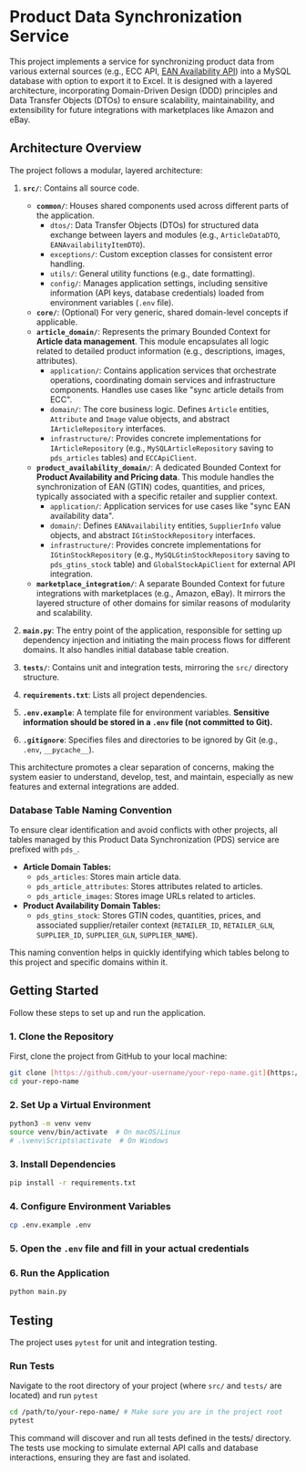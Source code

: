 # Product Data Synchronization Service

This project implements a service for synchronizing product data from various external sources (e.g., ECC API, [EAN Availability API](https://ecc-online.net)) into a MySQL database with option to export it to Excel. It is designed with a layered architecture, incorporating Domain-Driven Design (DDD) principles and Data Transfer Objects (DTOs) to ensure scalability, maintainability, and extensibility for future integrations with marketplaces like Amazon and eBay.

## Architecture Overview

The project follows a modular, layered architecture:

1.  **`src/`**: Contains all source code.

    - **`common/`**: Houses shared components used across different parts of the application.
      - `dtos/`: Data Transfer Objects (DTOs) for structured data exchange between layers and modules (e.g., `ArticleDataDTO`, `EANAvailabilityItemDTO`).
      - `exceptions/`: Custom exception classes for consistent error handling.
      - `utils/`: General utility functions (e.g., date formatting).
      - `config/`: Manages application settings, including sensitive information (API keys, database credentials) loaded from environment variables (`.env` file).
    - **`core/`**: (Optional) For very generic, shared domain-level concepts if applicable.
    - **`article_domain/`**: Represents the primary Bounded Context for **Article data management**. This module encapsulates all logic related to detailed product information (e.g., descriptions, images, attributes).
      - `application/`: Contains application services that orchestrate operations, coordinating domain services and infrastructure components. Handles use cases like "sync article details from ECC".
      - `domain/`: The core business logic. Defines `Article` entities, `Attribute` and `Image` value objects, and abstract `IArticleRepository` interfaces.
      - `infrastructure/`: Provides concrete implementations for `IArticleRepository` (e.g., `MySQLArticleRepository` saving to `pds_articles` tables) and `ECCApiClient`.
    - **`product_availability_domain/`**: A dedicated Bounded Context for **Product Availability and Pricing data**. This module handles the synchronization of EAN (GTIN) codes, quantities, and prices, typically associated with a specific retailer and supplier context.
      - `application/`: Application services for use cases like "sync EAN availability data".
      - `domain/`: Defines `EANAvailability` entities, `SupplierInfo` value objects, and abstract `IGtinStockRepository` interfaces.
      - `infrastructure/`: Provides concrete implementations for `IGtinStockRepository` (e.g., `MySQLGtinStockRepository` saving to `pds_gtins_stock` table) and `GlobalStockApiClient` for external API integration.
    - **`marketplace_integration/`**: A separate Bounded Context for future integrations with marketplaces (e.g., Amazon, eBay). It mirrors the layered structure of other domains for similar reasons of modularity and scalability.

2.  **`main.py`**: The entry point of the application, responsible for setting up dependency injection and initiating the main process flows for different domains. It also handles initial database table creation.

3.  **`tests/`**: Contains unit and integration tests, mirroring the `src/` directory structure.

4.  **`requirements.txt`**: Lists all project dependencies.

5.  **`.env.example`**: A template file for environment variables. **Sensitive information should be stored in a `.env` file (not committed to Git).**

6.  **`.gitignore`**: Specifies files and directories to be ignored by Git (e.g., `.env`, `__pycache__`).

This architecture promotes a clear separation of concerns, making the system easier to understand, develop, test, and maintain, especially as new features and external integrations are added.

### Database Table Naming Convention

To ensure clear identification and avoid conflicts with other projects, all tables managed by this Product Data Synchronization (PDS) service are prefixed with `pds_`.

- **Article Domain Tables:**
  - `pds_articles`: Stores main article data.
  - `pds_article_attributes`: Stores attributes related to articles.
  - `pds_article_images`: Stores image URLs related to articles.
- **Product Availability Domain Tables:**
  - `pds_gtins_stock`: Stores GTIN codes, quantities, prices, and associated supplier/retailer context (`RETAILER_ID`, `RETAILER_GLN`, `SUPPLIER_ID`, `SUPPLIER_GLN`, `SUPPLIER_NAME`).

This naming convention helps in quickly identifying which tables belong to this project and specific domains within it.

## Getting Started

Follow these steps to set up and run the application.

### 1. Clone the Repository

First, clone the project from GitHub to your local machine:

```bash
git clone [https://github.com/your-username/your-repo-name.git](https://github.com/your-username/your-repo-name.git)
cd your-repo-name
```

### 2. Set Up a Virtual Environment

```bash
python3 -m venv venv
source venv/bin/activate  # On macOS/Linux
# .\venv\Scripts\activate  # On Windows
```

### 3. Install Dependencies

```bash
pip install -r requirements.txt
```

### 4. Configure Environment Variables

```bash
cp .env.example .env
```

### 5. Open the `.env` file and fill in your actual credentials

### 6. Run the Application

```bash
python main.py
```

## Testing

The project uses `pytest` for unit and integration testing.

### Run Tests

Navigate to the root directory of your project (where `src/` and `tests/` are located) and run `pytest`

```bash
cd /path/to/your-repo-name/ # Make sure you are in the project root
pytest
```

This command will discover and run all tests defined in the tests/ directory. The tests use mocking to simulate external API calls and database interactions, ensuring they are fast and isolated.
